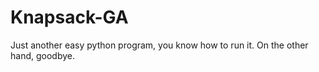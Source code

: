 # Knapsack-GA
Just another easy python program, you know how to run it. On the other hand, goodbye.
